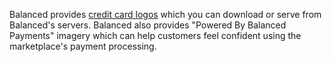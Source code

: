 Balanced provides [credit card logos](http://www.quora.com/Balanced/I-am-in-the-process-of-adding-Balanced-to-my-site-and-want-to-use-the-Balanced-logo-Is-that-allowed) which you can download or serve from Balanced's servers. Balanced also provides "Powered By Balanced Payments" imagery which can help customers feel confident using the marketplace's payment processing.
